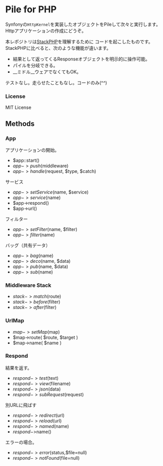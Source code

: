 Pile for PHP
============

Synfonyの```HttpKernel```を実装したオブジェクトをPileして次々と実行します。
Httpアプリケーションの作成にどうぞ。

本レポジトリは[StackPHP](http://stackphp.com/)を理解するために
コードを起こしたものです。StackPHPに比べると、次のような機能が違います。

*   結果として返ってくるResponseオブジェクトを明示的に操作可能。
*   パイルを分岐できる。
*   __ミドル__ウェアでなくてもOK。

テストなし。走らせたこともなし。コードのみ(^^)


### License

MIT License


Methods
-------

### App

アプリケーションの開始。

*   $app::start()
*   $app->push($middleware)
*   $app->handle($request, $type, $catch)

サービス

*   $app->setService($name, $service)
*   $app->service($name)
*   $app->respond()
*   $app->url()

フィルター

*   $app->setFilter($name, $filter)
*   $app->filter($name)

バッグ（共有データ）

*   $app->bag($name)
*   $app->deco($name, $data)
*   $app->pub($name, $data)
*   $app->sub($name)

### Middleware Stack

*   $stack->match($route)
*   $stack->before($filter)
*   $stack->after($filter)


### UrlMap

*   $map->setMap($map)
*   $map->route( $route, $target )
*   $map->name( $name )


### Respond

結果を返す。

*   $respond->test($text)
*   $respond->view($filename)
*   $respond->json($data)
*   $respond->subRequest($request)

別URLに飛ばす

*   $respond->redirect($url)
*   $respond->reload($url)
*   $respond->named($name)
*   $respond->$name()

エラーの場合。

*   $respond->error($status,$file=null)
*   $respond->notFound($file=null)


